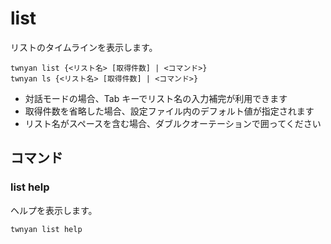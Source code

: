 # list

リストのタイムラインを表示します。

```
twnyan list {<リスト名> [取得件数] | <コマンド>}
twnyan ls {<リスト名> [取得件数] | <コマンド>}
```

- 対話モードの場合、Tab キーでリスト名の入力補完が利用できます
- 取得件数を省略した場合、設定ファイル内のデフォルト値が指定されます
- リスト名がスペースを含む場合、ダブルクオーテーションで囲ってください

## コマンド

### list help

ヘルプを表示します。

```
twnyan list help
```
